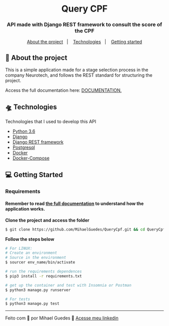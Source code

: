 <h1 align="center">
  Query CPF
</h1>

<h3 align="center">
  API made with Django REST framework to consult the score of the CPF
</h3>

<p align="center">
  <a href="#-about-the-project">About the project</a>&nbsp;&nbsp;&nbsp;|&nbsp;&nbsp;&nbsp;
  <a href="#-technologies">Technologies</a>&nbsp;&nbsp;&nbsp;|&nbsp;&nbsp;&nbsp;
  <a href="#-getting-started">Getting started</a>
</p>


## 💼 About the project

<p>
  This is a simple application made for a stage selection process in the company Neurotech, and follows the REST standard for structuring the project.

  Access the full documentation here:
[DOCUMENTATION.](https://docs.google.com/document/d/1Q01KjadgQ-scdqqka5-QKA1b7QLrl91S-ZiOSI2Hl4w/edit?usp=sharing)
</p>

## 🛸 Technologies

Technologies that I used to develop this API

- [Python 3.6](https://https://www.python.org/)
- [Django](https://www.djangoproject.com/)
- [Django REST framework](https://www.django-rest-framework.org/)
- [Postgresql](https://www.sqlite.org/index.html)
- [Docker](https://docs.docker.com/)
- [Docker-Compose](https://docs.docker.com/compose/)

## 💻 Getting Started

### Requirements
#### Remember to read [the full documentation](https://docs.google.com/document/d/1Q01KjadgQ-scdqqka5-QKA1b7QLrl91S-ZiOSI2Hl4w/edit?usp=sharing) to understand how the application works.

**Clone the project and access the folder**

```bash
$ git clone https://github.com/MihaelGuedes/QueryCpf.git && cd QueryCpf
```

**Follow the steps below**

```bash
# For LINUX:
# Create an environment
# Source in the environment
$ sourcer env_name/bin/activate

# run the requirements dependences
$ pip3 install -r requirements.txt

# get up the container and test with Insomnia or Postman
$ python3 manage.py runserver

# For tests
$ python3 manage.py test

```

----------------------------------------------------------------------------------

Feito com 💙 por Mihael Guedes 👋 [Acesse meu linkedin](https://www.linkedin.com/in/mihael-guedes-9470b11ba/)
